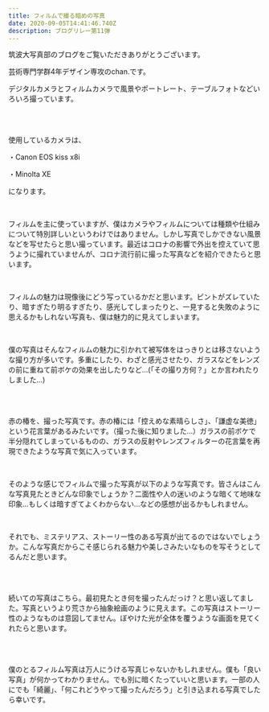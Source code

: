 ```yaml
---
title: フィルムで撮る暗めの写真
date: 2020-09-05T14:41:46.740Z
description: ブログリレー第11弾
---
```

筑波大写真部のブログをご覧いただきありがとうございます。

芸術専門学群4年デザイン専攻のchan.です。

デジタルカメラとフィルムカメラで風景やポートレート、テーブルフォトなどいろいろ撮っています。

<br/>

<br/>

<!--StartFragment-->

使用しているカメラは、

・Canon EOS kiss x8i

・Minolta XE

になります。

<br/>

フィルムを主に使っていますが、僕はカメラやフィルムについては種類や仕組みについて特別詳しいというわけではありません。しかし写真でしかできない風景などを写せたらと思い撮っています。最近はコロナの影響で外出を控えていて思うように撮れていませんが、コロナ流行前に撮った写真などを紹介できたらと思います。

<br/>

フィルムの魅力は現像後にどう写っているかだと思います。ピントがズレていたり、暗すぎたり明るすぎたり、感光してしまったりと、一見すると失敗のように思えるかもしれない写真も、僕は魅力的に見えてしまいます。

<br/>

僕の写真はそんなフィルムの魅力に引かれて被写体をはっきりとは移さないような撮り方が多いです。多重にしたり、わざと感光させたり、ガラスなどをレンズの前に重ねて前ボケの効果を出したりなど...(「その撮り方何？」とか言われたりしました...)

<br/>

<br/>

赤の椿を、撮った写真です。赤の椿には「控えめな素晴らしさ」、「謙虚な美徳」という花言葉があるみたいです。（撮った後に知りました...）ガラスの前ボケで半分隠れてしまっているものの、ガラスの反射やレンズフィルターの花言葉を再現できたような写真で気に入っています。

<br/>

そのような感じでフィルムで撮った写真が以下のような写真です。皆さんはこんな写真見たときどんな印象でしょうか？二面性や人の迷いのような暗くて地味な印象...もしくは暗すぎてよくわからない...などの感想が出るかもしれません。

<br/>

それでも、ミステリアス、ストーリー性のある写真が出てるのではないでしょうか。こんな写真だからこそ感じられる魅力や美しさみたいなものを写そうとしてるんだと思います。

<br/><br/>

続いての写真はこちら。最初見たとき何を撮ったんだっけ？と思い返してました。写真というより荒さから抽象絵画のように見えます。この写真はストーリー性のようなものは意図してません。ぼやけた光が全体を覆うような画面を見てくれたらと思います。

<br/>

<br/>

僕のとるフィルム写真は万人にうける写真じゃないかもしれません。僕も「良い写真」が何かってわかりません。でも別に暗くたっていいと思います。一部の人にでも「綺麗」、「何これどうやって撮ったんだろう」と引き込まれる写真でしたら幸いです。

<br/>